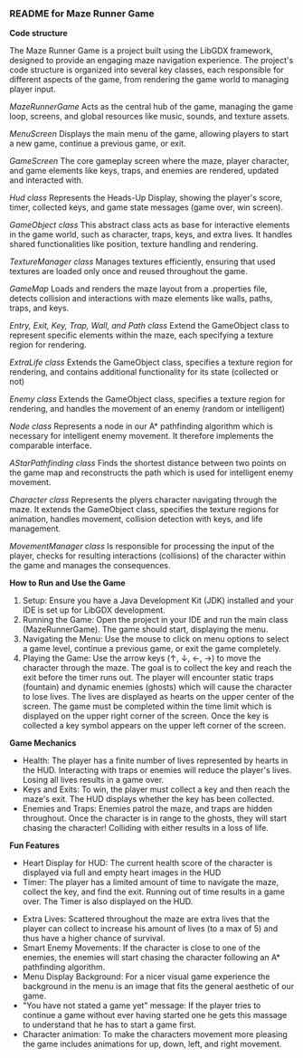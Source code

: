 <h3>README for Maze Runner Game</h3> 

**<p>Code structure</p>**
The Maze Runner Game is a project built using the LibGDX framework, designed to provide an engaging maze navigation experience. The project's code structure is organized into several key classes, each responsible for different aspects of the game, from rendering the game world to managing player input.

_MazeRunnerGame_
Acts as the central hub of the game, managing the game loop, screens, and global resources like music, sounds, and texture assets.

_MenuScreen_
Displays the main menu of the game, allowing players to start a new game, continue a previous game, or exit.

_GameScreen_
The core gameplay screen where the maze, player character, and game elements like keys, traps, and enemies are rendered, updated and interacted with.

_Hud class_
Represents the Heads-Up Display, showing the player's score, timer, collected keys, and game state messages (game over, win screen).

_GameObject class_
This abstract class acts as base for interactive elements in the game world, such as character, traps, keys, and extra lives. It handles shared functionalities like position, texture handling and rendering.

_TextureManager class_
Manages textures efficiently, ensuring that used textures are loaded only once and reused throughout the game.

_GameMap_
Loads and renders the maze layout from a .properties file, detects collision and interactions with maze elements like walls, paths, traps, and keys.

_Entry, Exit, Key, Trap, Wall, and Path class_
Extend the GameObject class to represent specific elements within the maze, each specifying a texture region for rendering.

_ExtraLife class_
Extends the GameObject class, specifies a texture region for rendering, and contains additional functionality for its state (collected or not)

_Enemy class_
Extends the GameObject class, specifies a texture region for rendering, and handles the movement of an enemy (random or intelligent)

_Node class_
Represents a node in our A* pathfinding algorithm which is necessary for intelligent enemy movement. It therefore implements the comparable interface.

_AStarPathfinding class_
Finds the shortest distance between two points on the game map and reconstructs the path which is used for intelligent enemy movement.

_Character class_
Represents the plyers character navigating through the maze. It extends the GameObject class, specifies the texture regions for animation, handles movement, collision detection with keys, and life management.

_MovementManager class_
Is responsible for processing the input of the player, checks for resulting interactions (collisions) of the character within the game and manages the consequences.

**<p>How to Run and Use the Game</p>**
1.	Setup: Ensure you have a Java Development Kit (JDK) installed and your IDE is set up for LibGDX development.
2.	Running the Game: Open the project in your IDE and run the main class (MazeRunnerGame). The game should start, displaying the menu.
3.	Navigating the Menu: Use the mouse to click on menu options to select a game level, continue a previous game, or exit the game completely.
4.	Playing the Game: Use the arrow keys (↑, ↓, ←, →) to move the character through the maze. The goal is to collect the key and reach the exit before the timer runs out. The player will encounter static traps (fountain) and dynamic enemies (ghosts) which will cause the character to lose lives. The lives are displayed as hearts on the upper center of the screen. The game must be completed within the time limit which is displayed on the upper right corner of the screen. Once the key is collected a key symbol appears on the upper left corner of the screen.

**<p>Game Mechanics</p>**
* Health: The player has a finite number of lives represented by hearts in the HUD. Interacting with traps or enemies will reduce the player's lives. Losing all lives results in a game over.
* Keys and Exits: To win, the player must collect a key and then reach the maze's exit. The HUD displays whether the key has been collected.
* Enemies and Traps: Enemies patrol the maze, and traps are hidden throughout. Once the character is in range to the ghosts, they will start chasing the character! Colliding with either results in a loss of life.

**<p>Fun Features</p>**
+ Heart Display for HUD: The current health score of the character is displayed via full and empty heart images in the HUD
+ Timer: The player has a limited amount of time to navigate the maze, collect the key, and find the exit. Running out of time results in a game over. The Timer is also displayed on the HUD.
* Extra Lives: Scattered throughout the maze are extra lives that the player can collect to increase his amount of lives (to a max of 5) and thus have a higher chance of survival.
* Smart Enemy Movements: If the character is close to one of the enemies, the enemies will start chasing the character following an A* pathfinding algorithm.
* Menu Display Background: For a nicer visual game experience the background in the menu is an image that fits the general aesthetic of our game.
* "You have not stated a game yet" message: If the player tries to continue a game without ever having started one he gets this massage to understand that he has to start a game first.
* Character animation: To make the characters movement more pleasing the game includes animations for up, down, left, and right movement.
